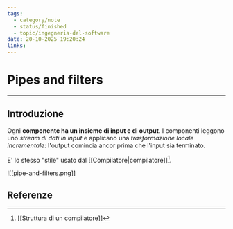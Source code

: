 ```yaml
---
tags:
  - category/note
  - status/finished
  - topic/ingegneria-del-software
date: 20-10-2025 19:20:24
links:
---
```

# Pipes and filters
---
## Introduzione
Ogni **componente ha un insieme di input e di output**. I componenti leggono uno _stream di dati in input_ e applicano una _trasformazione locale incrementale_: l'output comincia ancor prima che l'input sia terminato.

E' lo stesso "stile" usato dal [[Compilatore|compilatore]][^1].

![[pipe-and-filters.png]]

## Referenze

[^1]: [[Struttura di un compilatore]]
